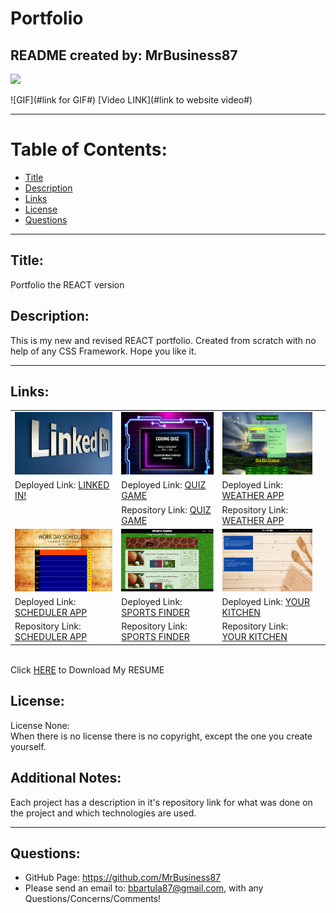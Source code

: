 # Portfolio

## README created by: MrBusiness87

![](https://img.shields.io/badge/license-NONE-lightgrey)

![GIF](#link for GIF#)
[Video LINK](#link to website video#)

---

# Table of Contents:

- [Title](#Title)
- [Description](#Description)
- [Links](#Links)
- [License](#License)
- [Questions](#Questions)

---

## Title:

Portfolio the REACT version

## Description:

This is my new and revised REACT portfolio. Created from scratch with no help of any CSS Framework. Hope you like it.

---

## Links:

|                                                                                           |                                                                                       |                                                                                          |     |
| ----------------------------------------------------------------------------------------- | ------------------------------------------------------------------------------------- | ---------------------------------------------------------------------------------------- | --- |
| <img src="./portfolio/src/components/assets/thumbnails/LINKEDIN thumbnail.jpg" style="height:100px; width: 200px"> | <img src="./portfolio/src/components/assets/thumbnails/QUIZ thumbnail.png" style="height:100px; width: 200px"> | <img src="./portfolio/src/components/assets/thumbnails/WEATHER thumbnail.png" style="height:100px; width: 200px"> |
| Deployed Link: [LINKED IN!](https://www.linkedin.com/in/BorjanBartula)                    | Deployed Link: [QUIZ GAME](https://mrbusiness87.github.io/QUIZ-GAME/)                 | Deployed Link: [WEATHER APP](https://mrbusiness87.github.io/WEATHER_thumbnail.png)       |
|                                                                                           | Repository Link: [QUIZ GAME](https://github.com/MrBusiness87/QUIZ-GAME)               | Repository Link: [WEATHER APP](https://github.com/MrBusiness87/Weather-Forecaster)       |
| <img src="./portfolio/src/components/assets/thumbnails/WORKDAY thumbnail.png" style="height:100px; width: 200px">  | <img src="./portfolio/src/components/assets/thumbnails/SF-thumbnail.jpg" style="height:100px; width: 200px">   | <img src="./portfolio/src/components/assets/thumbnails/Project2.png" style="height:100px; width: 200px;">         |
| Deployed Link: [SCHEDULER APP](https://mrbusiness87.github.io/Work-Day-Scheduler/)        | Deployed Link: [SPORTS FINDER](https://mrbusiness87.github.io/Finder-Project1/)       | Deployed Link: [YOUR KITCHEN](https://your-kitchen.herokuapp.com/)                       |
| Repository Link: [SCHEDULER APP](https://github.com/MrBusiness87/Work-Day-Scheduler)      | Repository Link: [SPORTS FINDER](https://github.com/MrBusiness87/Finder-Project1)     | Repository Link: [YOUR KITCHEN](https://github.com/MrBusiness87/Your_Kitchen)            |

<br>
Click <a href="./portfolio/src/components/assets/RESUME Coding.pdf" download>HERE</a> to Download My RESUME

## License:

License None: <br>When there is no license there is no copyright, except the one you create yourself.

## Additional Notes:

Each project has a description in it's repository link for what was done on the project and which technologies are used.

---

## Questions:

- GitHub Page: https://github.com/MrBusiness87
- Please send an email to: bbartula87@gmail.com, with any Questions/Concerns/Comments!
